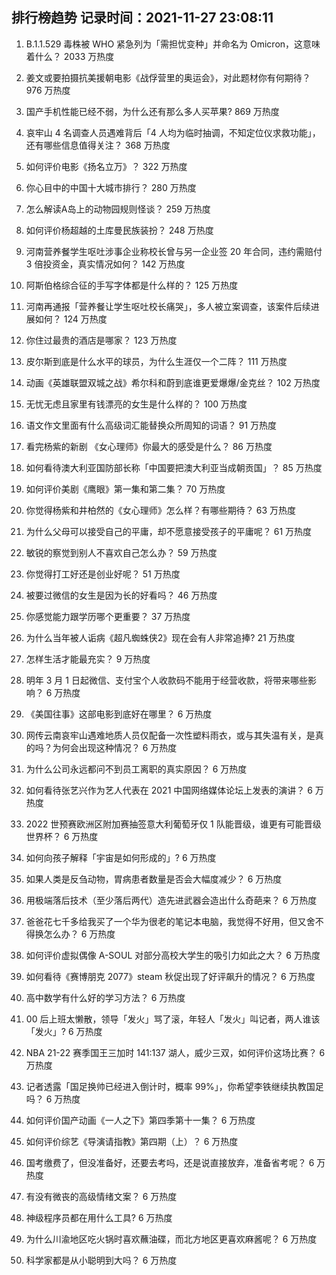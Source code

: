 
## 排行榜趋势 记录时间：2021-11-27 23:08:11
  
  1. B.1.1.529 毒株被 WHO 紧急列为「需担忧变种」并命名为 Omicron，这意味着什么？ 2033 万热度
    
  2. 姜文或要拍摄抗美援朝电影《战俘营里的奥运会》，对此题材你有何期待？ 976 万热度
    
  3. 国产手机性能已经不弱，为什么还有那么多人买苹果? 869 万热度
    
  4. 哀牢山 4 名调查人员遇难背后「4 人均为临时抽调，不知定位仪求救功能」，还有哪些信息值得关注？ 368 万热度
    
  5. 如何评价电影《扬名立万》？ 322 万热度
    
  6. 你心目中的中国十大城市排行？ 280 万热度
    
  7. 怎么解读A岛上的动物园规则怪谈？ 259 万热度
    
  8. 如何评价杨超越的土库曼民族装扮？ 248 万热度
    
  9. 河南营养餐学生呕吐涉事企业称校长曾与另一企业签 20 年合同，违约需赔付 3 倍投资金，真实情况如何？ 142 万热度
    
  10. 阿斯伯格综合征的手写字体都是什么样的？ 125 万热度
    
  11. 河南再通报「营养餐让学生呕吐校长痛哭」，多人被立案调查，该案件后续进展如何？ 124 万热度
    
  12. 你住过最贵的酒店是哪家？ 123 万热度
    
  13. 皮尔斯到底是什么水平的球员，为什么生涯仅一个二阵？ 111 万热度
    
  14. 动画《英雄联盟双城之战》希尔科和蔚到底谁更爱爆爆/金克丝？ 102 万热度
    
  15. 无忧无虑且家里有钱漂亮的女生是什么样的？ 100 万热度
    
  16. 语文作文里面有什么高级词汇能替换众所周知的词语？ 91 万热度
    
  17. 看完杨紫的新剧 《女心理师》你最大的感受是什么？ 86 万热度
    
  18. 如何看待澳大利亚国防部长称「中国要把澳大利亚当成朝贡国」？ 85 万热度
    
  19. 如何评价美剧《鹰眼》第一集和第二集？ 70 万热度
    
  20. 你觉得杨紫和井柏然的《女心理师》怎么样？有哪些期待？ 63 万热度
    
  21. 为什么父母可以接受自己的平庸，却不愿意接受孩子的平庸呢？ 61 万热度
    
  22. 敏锐的察觉到别人不喜欢自己怎么办？ 59 万热度
    
  23. 你觉得打工好还是创业好呢？ 51 万热度
    
  24. 被要过微信的女生是因为长的好看吗？ 46 万热度
    
  25. 你感觉能力跟学历哪个更重要？ 37 万热度
    
  26. 为什么当年被人诟病《超凡蜘蛛侠2》现在会有人非常追捧? 21 万热度
    
  27. 怎样生活才能最充实？ 9 万热度
    
  28. 明年 3 月 1 日起微信、支付宝个人收款码不能用于经营收款，将带来哪些影响？ 6 万热度
    
  29. 《美国往事》这部电影到底好在哪里？ 6 万热度
    
  30. 网传云南哀牢山遇难地质人员仅配备一次性塑料雨衣，或与其失温有关，是真的吗？为何会出现这种情况？ 6 万热度
    
  31. 为什么公司永远都问不到员工离职的真实原因？ 6 万热度
    
  32. 如何看待张艺兴作为艺人代表在 2021 中国网络媒体论坛上发表的演讲？ 6 万热度
    
  33. 2022 世预赛欧洲区附加赛抽签意大利葡萄牙仅 1 队能晋级，谁更有可能晋级世界杯？ 6 万热度
    
  34. 如何向孩子解释「宇宙是如何形成的」? 6 万热度
    
  35. 如果人类是反刍动物，胃病患者数量是否会大幅度减少？ 6 万热度
    
  36. 用极端落后技术（至少落后两代）造先进武器会造出什么奇葩来？ 6 万热度
    
  37. 爸爸花七千多给我买了一个华为很老的笔记本电脑，我觉得不好用，但又舍不得换怎么办？ 6 万热度
    
  38. 如何评价虚拟偶像 A-SOUL 对部分高校大学生的吸引力如此之大？ 6 万热度
    
  39. 如何看待《赛博朋克 2077》steam 秋促出现了好评飙升的情况？ 6 万热度
    
  40. 高中数学有什么好的学习方法？ 6 万热度
    
  41. 00 后上班太懒散，领导「发火」骂了滚，年轻人「发火」叫记者，两人谁该「发火」? 6 万热度
    
  42. NBA 21-22 赛季国王三加时 141:137 湖人，威少三双，如何评价这场比赛？ 6 万热度
    
  43. 记者透露「国足换帅已经进入倒计时，概率 99%」，你希望李铁继续执教国足吗？ 6 万热度
    
  44. 如何评价国产动画《一人之下》第四季第十一集？ 6 万热度
    
  45. 如何评价综艺《导演请指教》第四期（上）？ 6 万热度
    
  46. 国考缴费了，但没准备好，还要去考吗，还是说直接放弃，准备省考呢？ 6 万热度
    
  47. 有没有微丧的高级情绪文案？ 6 万热度
    
  48. 神级程序员都在用什么工具? 6 万热度
    
  49. 为什么川渝地区吃火锅时喜欢蘸油碟，而北方地区更喜欢麻酱呢？ 6 万热度
    
  50. 科学家都是从小聪明到大吗？ 6 万热度
    